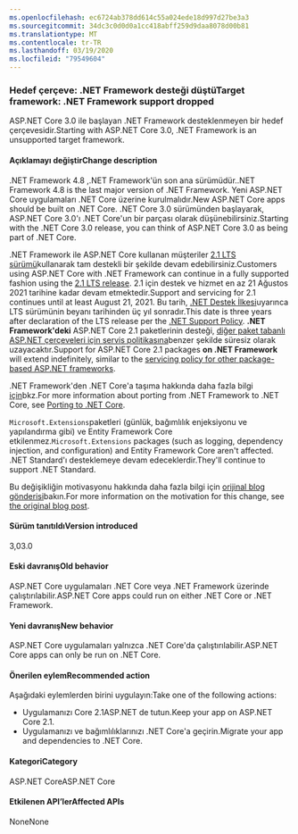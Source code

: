```yaml
---
ms.openlocfilehash: ec6724ab378dd614c55a024ede18d997d27be3a3
ms.sourcegitcommit: 34dc3c0d0d0a1cc418abff259d9daa8078d00b81
ms.translationtype: MT
ms.contentlocale: tr-TR
ms.lasthandoff: 03/19/2020
ms.locfileid: "79549604"
---
```

### <a name="target-framework-net-framework-support-dropped"></a><span data-ttu-id="dd04a-101">Hedef çerçeve: .NET Framework desteği düştü</span><span class="sxs-lookup"><span data-stu-id="dd04a-101">Target framework: .NET Framework support dropped</span></span>

<span data-ttu-id="dd04a-102">ASP.NET Core 3.0 ile başlayan .NET Framework desteklenmeyen bir hedef çerçevesidir.</span><span class="sxs-lookup"><span data-stu-id="dd04a-102">Starting with ASP.NET Core 3.0, .NET Framework is an unsupported target framework.</span></span>

#### <a name="change-description"></a><span data-ttu-id="dd04a-103">Açıklamayı değiştir</span><span class="sxs-lookup"><span data-stu-id="dd04a-103">Change description</span></span>

<span data-ttu-id="dd04a-104">.NET Framework 4.8 ,.NET Framework'ün son ana sürümüdür.</span><span class="sxs-lookup"><span data-stu-id="dd04a-104">.NET Framework 4.8 is the last major version of .NET Framework.</span></span> <span data-ttu-id="dd04a-105">Yeni ASP.NET Core uygulamaları .NET Core üzerine kurulmalıdır.</span><span class="sxs-lookup"><span data-stu-id="dd04a-105">New ASP.NET Core apps should be built on .NET Core.</span></span> <span data-ttu-id="dd04a-106">.NET Core 3.0 sürümünden başlayarak, ASP.NET Core 3.0'ı .NET Core'un bir parçası olarak düşünebilirsiniz.</span><span class="sxs-lookup"><span data-stu-id="dd04a-106">Starting with the .NET Core 3.0 release, you can think of ASP.NET Core 3.0 as being part of .NET Core.</span></span>

<span data-ttu-id="dd04a-107">.NET Framework ile ASP.NET Core kullanan müşteriler [2.1 LTS sürümü](https://dotnet.microsoft.com/download/dotnet-core/2.1)kullanarak tam destekli bir şekilde devam edebilirsiniz.</span><span class="sxs-lookup"><span data-stu-id="dd04a-107">Customers using ASP.NET Core with .NET Framework can continue in a fully supported fashion using the [2.1 LTS release](https://dotnet.microsoft.com/download/dotnet-core/2.1).</span></span> <span data-ttu-id="dd04a-108">2.1 için destek ve hizmet en az 21 Ağustos 2021 tarihine kadar devam etmektedir.</span><span class="sxs-lookup"><span data-stu-id="dd04a-108">Support and servicing for 2.1 continues until at least August 21, 2021.</span></span> <span data-ttu-id="dd04a-109">Bu tarih, [.NET Destek İlkesi](https://dotnet.microsoft.com/platform/support-policy)uyarınca LTS sürümünin beyanı tarihinden üç yıl sonradır.</span><span class="sxs-lookup"><span data-stu-id="dd04a-109">This date is three years after declaration of the LTS release per the [.NET Support Policy](https://dotnet.microsoft.com/platform/support-policy).</span></span> <span data-ttu-id="dd04a-110">**.NET Framework'deki** ASP.NET Core 2.1 paketlerinin desteği, [diğer paket tabanlı ASP.NET çerçeveleri için servis politikasına](https://dotnet.microsoft.com/platform/support/policy/aspnet)benzer şekilde süresiz olarak uzayacaktır.</span><span class="sxs-lookup"><span data-stu-id="dd04a-110">Support for ASP.NET Core 2.1 packages **on .NET Framework** will extend indefinitely, similar to the [servicing policy for other package-based ASP.NET frameworks](https://dotnet.microsoft.com/platform/support/policy/aspnet).</span></span>

<span data-ttu-id="dd04a-111">.NET Framework'den .NET Core'a taşıma hakkında daha fazla bilgi [için](~/docs/core/porting/index.md)bkz.</span><span class="sxs-lookup"><span data-stu-id="dd04a-111">For more information about porting from .NET Framework to .NET Core, see [Porting to .NET Core](~/docs/core/porting/index.md).</span></span>

<span data-ttu-id="dd04a-112">`Microsoft.Extensions`paketleri (günlük, bağımlılık enjeksiyonu ve yapılandırma gibi) ve Entity Framework Core etkilenmez.</span><span class="sxs-lookup"><span data-stu-id="dd04a-112">`Microsoft.Extensions` packages (such as logging, dependency injection, and configuration) and Entity Framework Core aren't affected.</span></span> <span data-ttu-id="dd04a-113">.NET Standard'ı desteklemeye devam edeceklerdir.</span><span class="sxs-lookup"><span data-stu-id="dd04a-113">They'll continue to support .NET Standard.</span></span>

<span data-ttu-id="dd04a-114">Bu değişikliğin motivasyonu hakkında daha fazla bilgi için [orijinal blog gönderisi](https://devblogs.microsoft.com/aspnet/a-first-look-at-changes-coming-in-asp-net-core-3-0/)bakın.</span><span class="sxs-lookup"><span data-stu-id="dd04a-114">For more information on the motivation for this change, see [the original blog post](https://devblogs.microsoft.com/aspnet/a-first-look-at-changes-coming-in-asp-net-core-3-0/).</span></span>

#### <a name="version-introduced"></a><span data-ttu-id="dd04a-115">Sürüm tanıtıldı</span><span class="sxs-lookup"><span data-stu-id="dd04a-115">Version introduced</span></span>

<span data-ttu-id="dd04a-116">3,0</span><span class="sxs-lookup"><span data-stu-id="dd04a-116">3.0</span></span>

#### <a name="old-behavior"></a><span data-ttu-id="dd04a-117">Eski davranış</span><span class="sxs-lookup"><span data-stu-id="dd04a-117">Old behavior</span></span>

<span data-ttu-id="dd04a-118">ASP.NET Core uygulamaları .NET Core veya .NET Framework üzerinde çalıştırılabilir.</span><span class="sxs-lookup"><span data-stu-id="dd04a-118">ASP.NET Core apps could run on either .NET Core or .NET Framework.</span></span>

#### <a name="new-behavior"></a><span data-ttu-id="dd04a-119">Yeni davranış</span><span class="sxs-lookup"><span data-stu-id="dd04a-119">New behavior</span></span>

<span data-ttu-id="dd04a-120">ASP.NET Core uygulamaları yalnızca .NET Core'da çalıştırılabilir.</span><span class="sxs-lookup"><span data-stu-id="dd04a-120">ASP.NET Core apps can only be run on .NET Core.</span></span>

#### <a name="recommended-action"></a><span data-ttu-id="dd04a-121">Önerilen eylem</span><span class="sxs-lookup"><span data-stu-id="dd04a-121">Recommended action</span></span>

<span data-ttu-id="dd04a-122">Aşağıdaki eylemlerden birini uygulayın:</span><span class="sxs-lookup"><span data-stu-id="dd04a-122">Take one of the following actions:</span></span>

- <span data-ttu-id="dd04a-123">Uygulamanızı Core 2.1ASP.NET de tutun.</span><span class="sxs-lookup"><span data-stu-id="dd04a-123">Keep your app on ASP.NET Core 2.1.</span></span>
- <span data-ttu-id="dd04a-124">Uygulamanızı ve bağımlılıklarınızı .NET Core'a geçirin.</span><span class="sxs-lookup"><span data-stu-id="dd04a-124">Migrate your app and dependencies to .NET Core.</span></span>

#### <a name="category"></a><span data-ttu-id="dd04a-125">Kategori</span><span class="sxs-lookup"><span data-stu-id="dd04a-125">Category</span></span>

<span data-ttu-id="dd04a-126">ASP.NET Core</span><span class="sxs-lookup"><span data-stu-id="dd04a-126">ASP.NET Core</span></span>

#### <a name="affected-apis"></a><span data-ttu-id="dd04a-127">Etkilenen API’ler</span><span class="sxs-lookup"><span data-stu-id="dd04a-127">Affected APIs</span></span>

<span data-ttu-id="dd04a-128">None</span><span class="sxs-lookup"><span data-stu-id="dd04a-128">None</span></span>

<!-- 

#### Affected APIs

Not detectable via API analysis

-->
